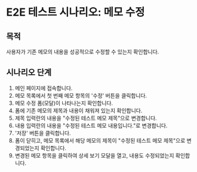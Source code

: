# E2E 테스트 시나리오: 메모 수정

## 목적

사용자가 기존 메모의 내용을 성공적으로 수정할 수 있는지 확인합니다.

## 시나리오 단계

1. 메인 페이지에 접속합니다.
2. 메모 목록에서 첫 번째 메모 항목의 '수정' 버튼을 클릭합니다.
3. 메모 수정 폼(모달)이 나타나는지 확인합니다.
4. 폼에 기존 메모의 제목과 내용이 채워져 있는지 확인합니다.
5. 제목 입력란의 내용을 "수정된 테스트 메모 제목"으로 변경합니다.
6. 내용 입력란의 내용을 "수정된 테스트 메모 내용입니다."로 변경합니다.
7. '저장' 버튼을 클릭합니다.
8. 폼이 닫히고, 메모 목록에서 해당 메모의 제목이 "수정된 테스트 메모 제목"으로 변경되었는지 확인합니다.
9. 변경된 메모 항목을 클릭하여 상세 보기 모달을 열고, 내용도 수정되었는지 확인합니다.
